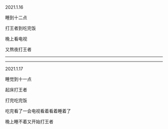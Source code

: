 2021.1.16

睡到十二点

打王者到吃完饭

晚上看电视

又熬夜打王者



------

----------

2021.1.17

睡觉到十一点

起床打王者

打完吃完饭

吃完看了一会电视看着看着睡着了

晚上睡不着又开始打王者

